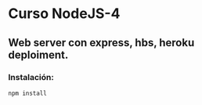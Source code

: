 # Curso NodeJS-4

## Web server con express, hbs, heroku deploiment.

### Instalación:

```npm install```